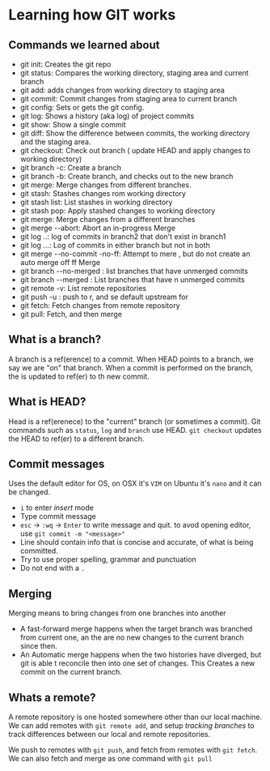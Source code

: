# Learning how GIT works

## Commands we learned about
- git init: Creates the git repo
- git status: Compares the working directory, staging area and current branch
- git add: adds changes from working directory to staging area
- git commit: Commit changes from staging area to current branch
- git config: Sets or gets the git config.
- git log: Shows a history (aka log) of project commits
- git show: Show a single commit
- git diff: Show the difference between commits, the working directory and the staging area.
- git checkout: Check out branch ( update HEAD and apply changes to working directory)
- git branch -c: Create a branch
- git branch -b: Create branch, and checks out to the new branch
- git merge: Merge changes from different branches.
- git stash: Stashes changes rom working directory
- git stash list: List stashes in working directory
- git stash pop: Apply stashed changes to working directory
- git merge: Merge changes from a different branches
- git merge --abort: Abort an in-progress Merge
- git log  <branch1>..<branch2>: log of commits in branch2 that don't exist in branch1
- git log <branch1>...<branch2>: Log of commits in either branch but not in both
- git merge --no-commit -no-ff: Attempt to mere , but do not create an auto merge off ff Merge
- git branch --no-merged <branch1>: list branches that have unmerged commits
- git branch --merged <branch1>: List branches that have n unmerged commits
- git remote -v: List remote repositories
- git push -u <remote> <branch>: push <branch> to r<remote>, and se default upstream for <branch>
- git fetch: Fetch changes from remote repository
- git pull: Fetch, and then merge

## What is a branch?
A branch is a ref(erence) to a commit. When HEAD points to a branch, we say we are "on" that branch. When a commit is performed on the branch, the is updated to ref(er) to th new commit.

## What is HEAD?
Head is a ref(erenece) to the "current" branch (or sometimes a commit). Git commands such as `status`, `log` and `branch` use HEAD. `git checkout` updates the HEAD to ref(er) to a different branch.

## Commit messages
Uses the default editor for OS, on OSX it's `VIM` on Ubuntu it's `nano` and it can be changed.
- `i` to enter *insert* mode
- Type commit message
- `esc` -> `:wq` -> `Enter` to write message and quit.
to avod opening editor, use `git commit -m "<message>"`
- Line should contain info that is concise and accurate, of what is being committed.
- Try to use proper spelling, grammar and punctuation
- Do not end with a `.`

## Merging
Merging means to bring changes from one branches into another

- A fast-forward merge happens when the target branch was branched  from current one, an the are no new changes to the current branch since then.
- An Automatic merge happens when the two histories have diverged, but git is able t reconcile then into one set of changes. This Creates a new commit on the current branch.

## Whats a remote?
A remote repository is one hosted somewhere other than our local machine. We can add remotes with `git remote add`, and setup *tracking branches* to track differences between our local and remote repositories.

We push to remotes with `git push`, and fetch from remotes with `git fetch`. We can also fetch and merge as one command with `git pull`
